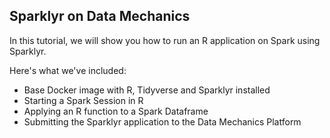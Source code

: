 ## Sparklyr on Data Mechanics

In this tutorial, we will show you how to run an R application on Spark using Sparklyr. 

Here's what we've included:
- Base Docker image with R, Tidyverse and Sparklyr installed
- Starting a Spark Session in R
- Applying an R function to a Spark Dataframe
- Submitting the Sparklyr application to the Data Mechanics Platform
